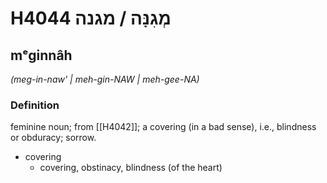 # H4044 מְגִנָּה / מגנה

## mᵉginnâh

_(meg-in-naw' | meh-ɡin-NAW | meh-ɡee-NA)_

### Definition

feminine noun; from [[H4042]]; a covering (in a bad sense), i.e., blindness or obduracy; sorrow.

- covering
    - covering, obstinacy, blindness (of the heart)
